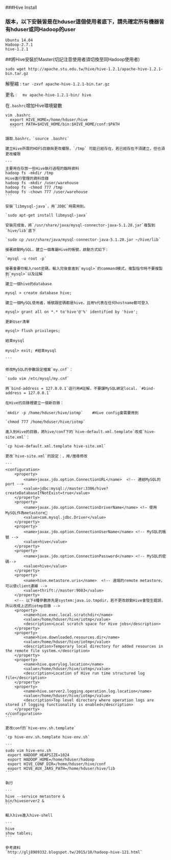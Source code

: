 ###Hive Install

### 版本，以下安裝皆是在hduser這個使用者底下，請先確定所有機器皆有hduser或同Hadoop的user

```
Ubuntu 14.04
Hadoop-2.7.1
hive-1.2.1
```

##將Hive安裝於Master(切記注意使用者須切換至同Hadoop使用者)

`sudo wget http://apache.stu.edu.tw/hive/hive-1.2.1/apache-hive-1.2.1-bin.tar.gz`

解壓縮 : `tar -zxvf apache-hive-1.2.1-bin.tar.gz`

更名 : 　`mv apache-hive-1.2.1-bin/ hive`

在`.bashrc`增加Hive環境變數

````
vim .bashrc
  export HIVE_HOME=/home/hduser/hive
  export PATH=$HIVE_HOME/bin:$HIVE_HOME/conf:$PATH
  ```

讀取.bashrc，`source .bashrc`

建立Hive所需的HDFS目錄與更改權限，`/tmp` 可能已經存在，若已經存在不須建立，但也須更改權限

```
主要用在存放一些Hive執行過程的臨時資料
hadoop fs -mkdir /tmp 
Hive進行管理的資料目錄
hadoop fs -mkdir /user/warehouse
hadoop fs -chmod 777 /tmp
hadoop fs -chown 777 /user/warehouse
```

安裝`libmysql-java`，用`JDBC`時需用到。

`sudo apt-get install libmysql-java`

安裝完成後，將`/usr/share/java/mysql-connector-java-5.1.28.jar`複製到`hive/lib`底下

`sudo cp /usr/share/java/mysql-connector-java-5.1.28.jar ~/hive/lib`

接著啟動MySQL，建立一個專屬Hive的帳號，啟動方式如下:

`mysql -u root -p`

接著會要你輸入root密碼，輸入完後會進到`mysql>`的command模式，複製指令時不要複製到`mysql>`以及註解
```
建立一個hive的database

mysql > create database hive; 

建立一個MySQL使用者，帳號跟密碼都是hive，且用%代表在任何hostname都可登入

mysql> grant all on *.* to'hive'@'%' identified by 'hive';    

更新User清單

mysql> flush privileges; 

結束mysql

mysql> exit; #結束mysql

```

修改MySQL的參數設定檔案`my.cnf`：

`sudo vim /etc/mysql/my.cnf`

將`bind-address = 127.0.0.1`這行用#註解，不要讓MySQL綁定local，`#bind-address = 127.0.0.1`

在Hive的目錄裡建立一個新目錄：

`mkdir -p /home/hduser/hive/iotmp`    #Hive config會需要用到

`chmod 777 /home/hduser/hive/iotmp`

進入到Hive的目錄，將hive/conf下的`hive-default.xml.template`改成`hive-site.xml`： 

`cp hive-default.xml.template hive-site.xml`

更改`hive-site.xml`的設定：，用/搜尋修改

```
<configuration>
    <property>
        <name>javax.jdo.option.ConnectionURL</name>  <!-- 連結MySQL的port -->
        <value>jdbc:mysql://master:3306/hive?createDatabaseIfNotExist=true</value>
    </property>
    <property>
        <name>javax.jdo.option.ConnectionDriverName</name> <!– 使用MySQL作為metastore
        <value>com.mysql.jdbc.Driver</value>
    </property>
    <property>
        <name>javax.jdo.option.ConnectionUserName</name> <!-- MySQL的帳號 -->
        <value>hive</value>
    </property>
    <property>
        <name>javax.jdo.option.ConnectionPassword</name> <!-- MySQL的密碼-->
        <value>hive</value>
    </property>
    <property>
        <name>hive.metastore.uris</name>  <!-- 遠端的remote metastore，可以使client連線 -->
        <value>thrift://master:9083</value> 
    </property>
    <!-- 以下4種參數原先是system:java.io.tmpdir，若不更改啟動Hive會發生錯誤，所以改成上述的iotmp目錄 -->
    <property>
        <name>hive.exec.local.scratchdir</name>
        <value>/home/hduser/hive/iotmp</value>
        <description>Local scratch space for Hive jobs</description>
    </property>
    <property>
        <name>hive.downloaded.resources.dir</name>
        <value>/home/hduser/hive/iotmp</value>
        <description>Temporary local directory for added resources in the remote file system.</description>
    </property>
    <property>
        <name>hive.querylog.location</name>
        <value>/home/hduser/hive/iotmp</value>
        <description>Location of Hive run time structured log file</description>
    </property>
    <property>
        <name>hive.server2.logging.operation.log.location</name>
        <value>/home/hduser/hive/iotmp</value>
        <description>Top level directory where operation logs are stored if logging functionality is enabled</description>
    </property>
</configuration>
```

更改conf的`hive-env.sh.template`

`cp hive-env.sh.template hive-env.sh`

```
sudo vim hive-env.sh
 export HADOOP_HEAPSIZE=1024
 export HADOOP_HOME=/home/hduser/hadoop
 export HIVE_CONF_DIR=/home/hduser/hive/conf
 export HIVE_AUX_JARS_PATH=/home/hduser/hive/lib
```

執行

```
hive --service metastore &
bin/hiveserver2 &
```

輸入hive進入hive-shell

```
hive
show tables;
```

參考資料
`http://glj8989332.blogspot.tw/2015/10/hadoop-hive-121.html`




